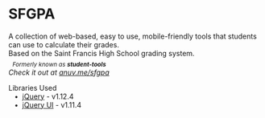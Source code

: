 # SFGPA
A collection of web-based, easy to use, mobile-friendly tools that students can use to calculate their grades.  
Based on the Saint Francis High School grading system.  
&nbsp;&nbsp;<sub>*Formerly known as* ***student-tools***</sub>  
*Check it out at [anuv.me/sfgpa](http://anuv.me/sfgpa)*  
  
Libraries Used  
&nbsp;&nbsp;&nbsp;•&nbsp;&nbsp;[jQuery](https://jquery.com/) - v1.12.4  
&nbsp;&nbsp;&nbsp;•&nbsp;&nbsp;[jQuery UI](https://jqueryui.com/) - v1.11.4  

